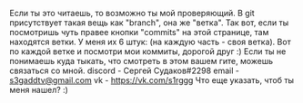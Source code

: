 Если ты это читаешь, то возможно ты мой проверяющий.
В git присутствует такая вещь как "branch", она же "ветка". Так вот, если ты посмотришь чуть правее кнопки "commits" на этой странице, там находятся ветки. У меня их 6 штук: (на каждую часть - своя ветка). Вот по каждой ветке и посмотри мои коммиты, дорогой друг :) 
Если ты не понимаешь куда тыкать, что смотреть в этом вашем гите, можешь связаться со мной.
discord - Сергей Судаков#2298 
email - s3gaddtv@gmail.com
vk - https://vk.com/s1rggg
Что еще указать, чтоб ты меня нашел? :)
